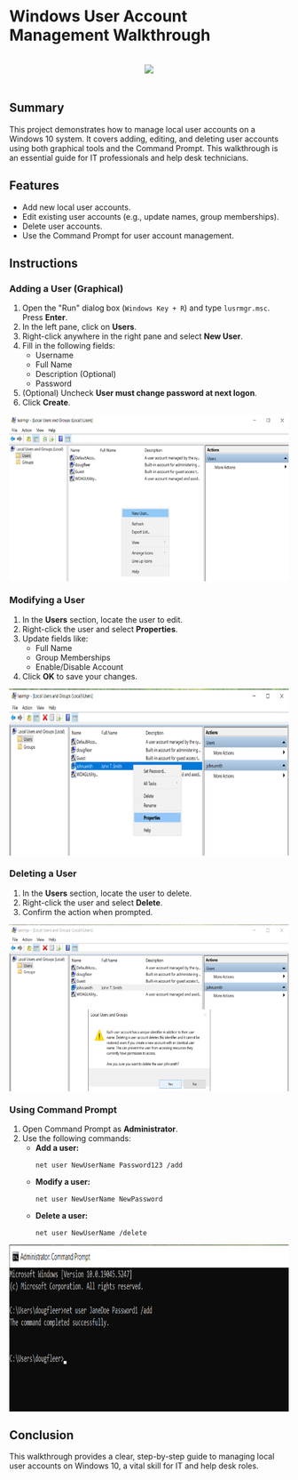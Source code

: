 <h1>Windows User Account Management Walkthrough</h1>
<br />
<center><img src="https://pentagram-production.imgix.net/ea053844-c063-4130-9425-4a193f82e1e3/ps_windows_01.jpg?rect=67%2C364%2C1665%2C1040&w=1500&fit=crop&fm=jpg&q=70&auto=format&h=935" height="250px"></img></center>
<br />
<h2>Summary</h2>
<p>
This project demonstrates how to manage local user accounts on a Windows 10 system. It covers adding, editing, and deleting user accounts using both graphical tools and the Command Prompt. This walkthrough is an essential guide for IT professionals and help desk technicians.
</p>

<h2>Features</h2>
<ul>
  <li>Add new local user accounts.</li>
  <li>Edit existing user accounts (e.g., update names, group memberships).</li>
  <li>Delete user accounts.</li>
  <li>Use the Command Prompt for user account management.</li>
</ul>

<h2>Instructions</h2>

<h3>Adding a User (Graphical)</h3>
<ol>
  <li>Open the "Run" dialog box (<code>Windows Key + R</code>) and type <code>lusrmgr.msc</code>. Press <strong>Enter</strong>.</li>
  <li>In the left pane, click on <strong>Users</strong>.</li>
  <li>Right-click anywhere in the right pane and select <strong>New User</strong>.</li>
  <li>Fill in the following fields:
    <ul>
      <li>Username</li>
      <li>Full Name</li>
      <li>Description (Optional)</li>
      <li>Password</li>
    </ul>
  </li>
  <li>(Optional) Uncheck <strong>User must change password at next logon</strong>.</li>
  <li>Click <strong>Create</strong>.</li>
</ol>
<img src="https://raw.githubusercontent.com/dougfleer/Windows-User-Account-Management/refs/heads/main/New_user.png" alt="Add User Step" height="300px" align="center"/>

<h3>Modifying a User</h3>
<ol>
  <li>In the <strong>Users</strong> section, locate the user to edit.</li>
  <li>Right-click the user and select <strong>Properties</strong>.</li>
  <li>Update fields like:
    <ul>
      <li>Full Name</li>
      <li>Group Memberships</li>
      <li>Enable/Disable Account</li>
    </ul>
  </li>
  <li>Click <strong>OK</strong> to save your changes.</li>
</ol>
<img src="https://raw.githubusercontent.com/dougfleer/Windows-User-Account-Management/refs/heads/main/Edit_User.png" alt="Edit User Step" height="300px" align="center"/>

<h3>Deleting a User</h3>
<ol>
  <li>In the <strong>Users</strong> section, locate the user to delete.</li>
  <li>Right-click the user and select <strong>Delete</strong>.</li>
  <li>Confirm the action when prompted.</li>
</ol>
<img src="https://raw.githubusercontent.com/dougfleer/Windows-User-Account-Management/refs/heads/main/Delete_User.png" alt="Delete User Step" height="300px" align="center"/>

<h3>Using Command Prompt</h3>
<ol>
  <li>Open Command Prompt as <strong>Administrator</strong>.</li>
  <li>Use the following commands:
    <ul>
      <li><strong>Add a user:</strong>
        <pre><code>net user NewUserName Password123 /add</code></pre>
      </li>
      <li><strong>Modify a user:</strong>
        <pre><code>net user NewUserName NewPassword</code></pre>
      </li>
      <li><strong>Delete a user:</strong>
        <pre><code>net user NewUserName /delete</code></pre>
      </li>
    </ul>
  </li>
</ol>
<img src="https://raw.githubusercontent.com/dougfleer/Windows-User-Account-Management/refs/heads/main/Command_Prompt_User_Management.png" alt="Command Prompt User Management" height="300px" align="center"/>

<h2>Conclusion</h2>
<p>
This walkthrough provides a clear, step-by-step guide to managing local user accounts on Windows 10, a vital skill for IT and help desk roles.
</p>
